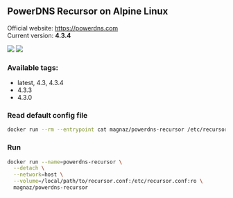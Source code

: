 PowerDNS Recursor on Alpine Linux
---

Official website: <https://powerdns.com>  
Current version: **4.3.4**

[![](https://images.microbadger.com/badges/image/magnaz/powerdns-recursor.svg)](https://microbadger.com/images/magnaz/powerdns-recursor "Get your own image badge on microbadger.com") [![](https://images.microbadger.com/badges/version/magnaz/powerdns-recursor.svg)](https://microbadger.com/images/magnaz/powerdns-recursor "Get your own version badge on microbadger.com")

### Available tags:
 - latest, 4.3, 4.3.4
 - 4.3.3
 - 4.3.0

### Read default config file
```bash
docker run --rm --entrypoint cat magnaz/powerdns-recursor /etc/recursor.conf-dist
```

### Run
```bash
docker run --name=powerdns-recursor \
  --detach \
  --network=host \
  --volume=/local/path/to/recursor.conf:/etc/recursor.conf:ro \
  magnaz/powerdns-recursor
```
